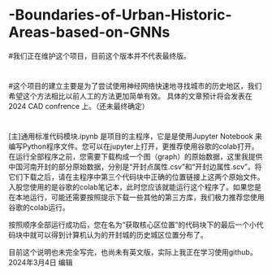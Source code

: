 # -Boundaries-of-Urban-Historic-Areas-based-on-GNNs
#我们正在维护这个项目，目前这个版本并不代表最终版。
#
#这个项目的建立主要是为了尝试使用神经网络快速地寻找城市的历史地区，我们希望这个方法相比以前人工的方法更加简单有效。
具体的文章预计将会发表在 2024 CAD confrence 上。（还未最终确定）
#
[主]通用标准代码模块.ipynb 是项目的主程序，它是是使用Jupyter Notebook 来编写Python程序文件。您可以在jupyter上打开，更推荐使用谷歌的colab打开。
在运行全部程序之前，您需要下载构成一个图（graph）的原始数据，这里我提供中国河南开封的部分原始数据，分别是“开封点属性.csv”和“开封边属性.scv”。将它们下载之后，请在主程序中第三个代码块中正确的位置链接上这两个原始文件。入股您使用的是谷歌的colab笔记本，此时您应该就能运行这个程序了。如果您是在本地运行，可能还需要按照提示下载一些其他的第三方库，我们极力推荐您使用谷歌的colab运行。

按照顺序全部运行成功后，您在名为“获取核心区位置”的代码块下的最后一个小代码块中就可以得到计算机认为的开封城的历史城区位置分布了。

目前这个说明也未完全写完，也尚未有英文版，实际上我正在学习使用github。
2024年3月4日 编辑
